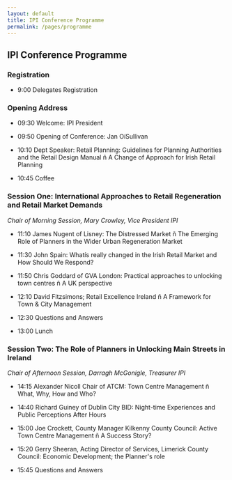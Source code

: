 ```yaml
---
layout: default
title: IPI Conference Programme
permalink: /pages/programme
---
```


## IPI Conference Programme

### Registration

* 9:00	Delegates Registration

### Opening Address

* 09:30	Welcome: IPI President

* 09:50	Opening of Conference: Jan OíSullivan 

* 10:10	Dept Speaker: Retail Planning: Guidelines for Planning Authorities and the Retail Design Manual ñ A Change of Approach for Irish Retail Planning 	

* 10:45	Coffee

### Session One:	International Approaches to Retail Regeneration and Retail Market Demands

*Chair of Morning Session, Mary Crowley, Vice President IPI*

* 11:10	James Nugent of Lisney: The Distressed Market ñ The Emerging Role of Planners in the Wider Urban Regeneration Market

* 11:30	John Spain: Whatís really changed in the Irish Retail Market and How Should We Respond?

* 11:50	Chris Goddard of GVA London: Practical approaches to unlocking town centres ñ A UK perspective

* 12:10	David Fitzsimons; Retail Excellence Ireland ñ A Framework for Town & City Management

* 12:30	Questions and Answers

* 13:00	Lunch 

### Session Two: The Role of Planners in Unlocking Main Streets in Ireland
 
*Chair of Afternoon Session, Darragh McGonigle, Treasurer IPI*

* 14:15	Alexander Nicoll Chair of ATCM:  Town Centre Management ñ What, Why, How and Who?

* 14:40		Richard Guiney of Dublin City BID: Night-time Experiences and Public Perceptions After Hours

* 15:00	Joe Crockett, County Manager Kilkenny County Council: Active Town Centre Management ñ A Success Story?

* 15:20	Gerry Sheeran, Acting Director of Services, Limerick County Council: Economic Development; the Planner's role

* 15:45		Questions and Answers